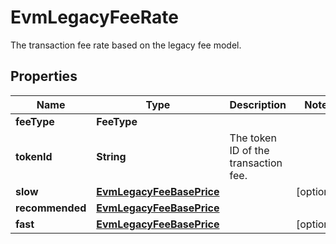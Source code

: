 

# EvmLegacyFeeRate

The transaction fee rate based on the legacy fee model.

## Properties

| Name | Type | Description | Notes |
|------------ | ------------- | ------------- | -------------|
|**feeType** | **FeeType** |  |  |
|**tokenId** | **String** | The token ID of the transaction fee. |  |
|**slow** | [**EvmLegacyFeeBasePrice**](EvmLegacyFeeBasePrice.md) |  |  [optional] |
|**recommended** | [**EvmLegacyFeeBasePrice**](EvmLegacyFeeBasePrice.md) |  |  |
|**fast** | [**EvmLegacyFeeBasePrice**](EvmLegacyFeeBasePrice.md) |  |  [optional] |



